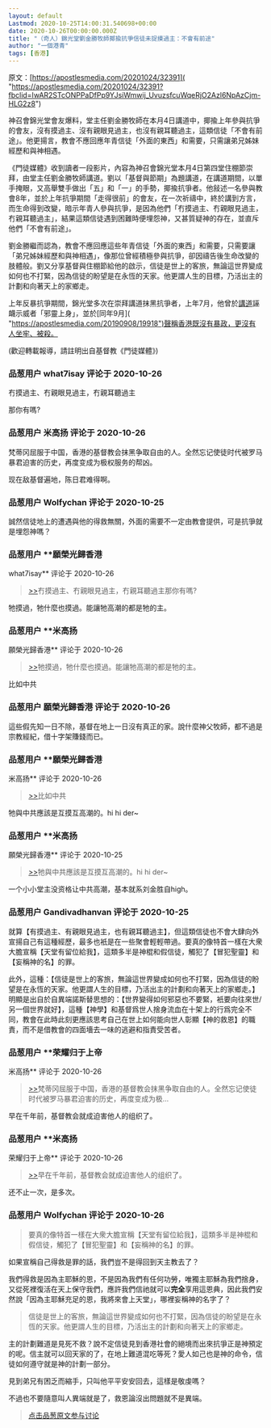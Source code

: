 ```yaml
---
layout: default
Lastmod: 2020-10-25T14:00:31.540698+00:00
date: 2020-10-26T00:00:00.000Z
title: "（奇人）錦光堂劉金勝牧師揶揄抗爭信徒未捉摸過主：不會有前途"
author: "一個港青"
tags: [香港]
---
```


原文：[https://apostlesmedia.com/20201024/32391]( "https://apostlesmedia.com/20201024/32391?fbclid=IwAR2STcONPPaDfPp9YJsiWmwij_UvuzsfcuWqeRjO2Azl6NpAzCjm-HLG2z8")  
  
神召會錦光堂會友爆料，堂主任劉金勝牧師在本月4日講道中，揶揄上年參與抗爭的會友，沒有摸過主、沒有親眼見過主，也沒有親耳聽過主，這類信徒「不會有前途」。他更揚言，教會不應回應年青信徒「外面的東西」和需要，只需讓弟兄姊妹經歷和與神相遇。  
  
《門徒媒體》收到讀者一段影片，內容為神召會錦光堂本月4日第四堂住棚節崇拜，由堂主任劉金勝牧師講道。劉以「基督與節期」為題講道，在講道期間，以單手掩眼，又高舉雙手做出「五」和「一」的手勢，揶揄抗爭者。他敍述一名參與教會8年，並於上年抗爭期間「走得很前」的會友，在一次祈禱中，終於講到方言，而生命得到改變，暗示年青人參與抗爭，是因為他們「冇摸過主、冇親眼見過主，冇親耳聽過主」，結果這類信徒遇到困難時便埋怨神，又甚質疑神的存在，並直斥他們「不會有前途」。  
  
劉金勝繼而認為，教會不應回應這些年青信徒「外面的東西」和需要，只需要讓「弟兄姊妹經歷和與神相遇」，像那位曾經積極參與抗爭，卻因禱告後生命改變的肢體般。劉又分享基督與住棚節給他的啟示，信徒是世上的客旅，無論這世界變成如何也不打緊，因為信徒的盼望是在永恆的天家。他更謂人生的目標，乃活出主的計劃和向著天上的家鄉走。  
  
上年反暴抗爭期間，錦光堂多次在崇拜講道抹黑抗爭者，上年7月，他曾於[講道]( "https://apostlesmedia.com/20190731/18624")誣衊示威者「邪靈上身」，並於[同年9月]( "https://apostlesmedia.com/20190908/19918")聲稱香港既沒有暴政，更沒有人坐牢、被殺。  
  
(歡迎轉載報導，請註明出自基督教《門徒媒體》)

            
### 品葱用户 **what7isay** 评论于 2020-10-26
        
冇摸過主、冇親眼見過主，冇親耳聽過主  
  
那你有嗎?
        


            
### 品葱用户 **米高扬** 评论于 2020-10-26
        
梵蒂冈屈服于中国，香港的基督教会抹黑争取自由的人。全然忘记使徒时代被罗马暴君迫害的历史，再度变成为极权服务的帮凶。  
  
现在敌基督遍地，陈日君难得啊。
        


            
### 品葱用户 **Wolfychan** 评论于 2020-10-25
        
誠然信徒地上的遭遇與他的得救無關，外面的需要不一定由教會提供，可是抗爭就是埋怨神嗎？
        


            
### 品葱用户 **願榮光歸香港 
what7isay** 评论于 2020-10-26
        
> [\>>]( "/article/item_id-525136#")冇摸過主、冇親眼見過主，冇親耳聽過主那你有嗎?

  
牠摸過，牠什麼也摸過。能讓牠高潮的都是牠的主。
        


            
### 品葱用户 **米高扬 
願榮光歸香港** 评论于 2020-10-26
        
> [\>>]( "/article/item_id-525181#")牠摸過，牠什麼也摸過。能讓牠高潮的都是牠的主。

  
  
比如中共
        


            
### 品葱用户 **願榮光歸香港** 评论于 2020-10-26
        
這些假先知一日不除，基督在地上一日沒有真正的家。說什麼神父牧師，都不過是宗教經紀，借十字架賺錢而已。
        


            
### 品葱用户 **願榮光歸香港 
米高扬** 评论于 2020-10-26
        
> [\>>]( "/article/item_id-525182#")比如中共

牠與中共應該是互摸互高潮的。hi hi der~
        


            
### 品葱用户 **米高扬 
願榮光歸香港** 评论于 2020-10-25
        
> [\>>]( "/article/item_id-525185#")牠與中共應該是互摸互高潮的。hi hi der~

  
  
一个小小堂主没资格让中共高潮，基本就系刘金胜自high。
        


            
### 品葱用户 **Gandivadhanvan** 评论于 2020-10-25
        
就算【有摸過主、有親眼見過主，也有親耳聽過主】，但這類信徒也不會大肆向外宣揚自己有這種經歷，最多也衹是在一些聚會輕輕帶過。要真的像特首一樣在大衆大膽宣稱【天堂有留位給我】，這類多半是神棍和假信徒，觸犯了【冒犯聖靈】和【妄稱神的名】的罪。  
  
  
此外，這種：【信徒是世上的客旅，無論這世界變成如何也不打緊，因為信徒的盼望是在永恆的天家。他更謂人生的目標，乃活出主的計劃和向著天上的家鄉走。】明顯是出自於自異端諾斯替思想的：【世界變得如何邪惡也不要緊，衹要向往來世/另一個世界就好】，這種【神學】和基督爲世人捨身流血在十架上的行爲完全不同，教會在此時此刻更應該思考自己在世上如何能向世人彰顯【神的救恩】的職責，而不是借教會的四面墻去一味的逃避和指責受苦者。
        


            
### 品葱用户 **荣耀归于上帝 
米高扬** 评论于 2020-10-26
        
> [\>>]( "/article/item_id-525172#")梵蒂冈屈服于中国，香港的基督教会抹黑争取自由的人。全然忘记使徒时代被罗马暴君迫害的历史，再度变成为极...

  
早在千年前，基督教会就成迫害他人的组织了。
        


            
### 品葱用户 **米高扬 
荣耀归于上帝** 评论于 2020-10-26
        
> [\>>]( "/article/item_id-525203#")早在千年前，基督教会就成迫害他人的组织了。

  
  
还不止一次，是多次。
        


            
### 品葱用户 **Wolfychan** 评论于 2020-10-26
        
> 要真的像特首一樣在大衆大膽宣稱【天堂有留位給我】，這類多半是神棍和假信徒，觸犯了【冒犯聖靈】和【妄稱神的名】的罪。

  
如果宣稱自己得救是罪的話，我們豈不是得回到天主教去了？  
  
我們得救是因為主耶穌的恩，不是因為我們有任何功勞，唯獨主耶穌為我們捨身，又從死裡復活在天上保守我們，應許我們信祂就可以**完全**享用這恩典，因此我們安然說「因為主耶穌充足的恩，我將來會上天堂」，哪裡妄稱神的名字了？  
  

> 信徒是世上的客旅，無論這世界變成如何也不打緊，因為信徒的盼望是在永恆的天家。他更謂人生的目標，乃活出主的計劃和向著天上的家鄉走。

  
主的計劃難道是見死不救？說不定信徒見到香港社會的絕境而出來抗爭正是神預定的呢。信主就可以回天家的了，在地上難道混吃等死？愛人如己也是神的命令，信徒如何遵守就是神的計劃一部分。  
  
見到弟兄有困乏而縮手，只叫他平平安安回去，這樣是敬虔嗎？  
  
不過也不要隨意叫人異端就是了，救恩論沒出問題就不是異端。
        






> [点击品葱原文参与讨论](https://pincong.rocks/article/25512)

